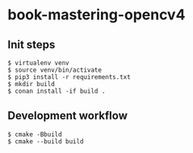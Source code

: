 # book-mastering-opencv4

## Init steps
```
$ virtualenv venv
$ source venv/bin/activate
$ pip3 install -r requirements.txt 
$ mkdir build 
$ conan install -if build .
```

## Development workflow
```
$ cmake -Bbuild
$ cmake --build build
```

